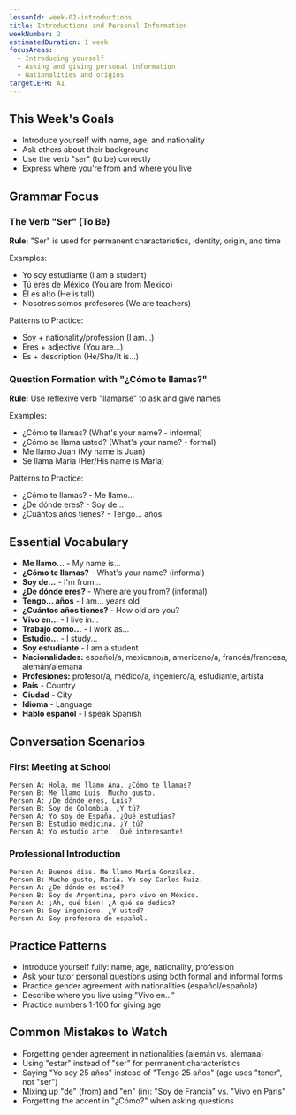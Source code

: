 ```yaml
---
lessonId: week-02-introductions
title: Introductions and Personal Information
weekNumber: 2
estimatedDuration: 1 week
focusAreas:
  - Introducing yourself
  - Asking and giving personal information
  - Nationalities and origins
targetCEFR: A1
---
```


## This Week's Goals

- Introduce yourself with name, age, and nationality
- Ask others about their background
- Use the verb "ser" (to be) correctly
- Express where you're from and where you live

## Grammar Focus

### The Verb "Ser" (To Be)

**Rule:** "Ser" is used for permanent characteristics, identity, origin, and time

Examples:
- Yo soy estudiante (I am a student)
- Tú eres de México (You are from Mexico)
- Él es alto (He is tall)
- Nosotros somos profesores (We are teachers)

Patterns to Practice:
- Soy + nationality/profession (I am...)
- Eres + adjective (You are...)
- Es + description (He/She/It is...)

### Question Formation with "¿Cómo te llamas?"

**Rule:** Use reflexive verb "llamarse" to ask and give names

Examples:
- ¿Cómo te llamas? (What's your name? - informal)
- ¿Cómo se llama usted? (What's your name? - formal)
- Me llamo Juan (My name is Juan)
- Se llama María (Her/His name is María)

Patterns to Practice:
- ¿Cómo te llamas? - Me llamo...
- ¿De dónde eres? - Soy de...
- ¿Cuántos años tienes? - Tengo... años

## Essential Vocabulary

- **Me llamo...** - My name is...
- **¿Cómo te llamas?** - What's your name? (informal)
- **Soy de...** - I'm from...
- **¿De dónde eres?** - Where are you from? (informal)
- **Tengo... años** - I am... years old
- **¿Cuántos años tienes?** - How old are you?
- **Vivo en...** - I live in...
- **Trabajo como...** - I work as...
- **Estudio...** - I study...
- **Soy estudiante** - I am a student
- **Nacionalidades:** español/a, mexicano/a, americano/a, francés/francesa, alemán/alemana
- **Profesiones:** profesor/a, médico/a, ingeniero/a, estudiante, artista
- **País** - Country
- **Ciudad** - City
- **Idioma** - Language
- **Hablo español** - I speak Spanish

## Conversation Scenarios

### First Meeting at School

```
Person A: Hola, me llamo Ana. ¿Cómo te llamas?
Person B: Me llamo Luis. Mucho gusto.
Person A: ¿De dónde eres, Luis?
Person B: Soy de Colombia. ¿Y tú?
Person A: Yo soy de España. ¿Qué estudias?
Person B: Estudio medicina. ¿Y tú?
Person A: Yo estudio arte. ¡Qué interesante!
```

### Professional Introduction

```
Person A: Buenos días. Me llamo María González.
Person B: Mucho gusto, María. Yo soy Carlos Ruiz.
Person A: ¿De dónde es usted?
Person B: Soy de Argentina, pero vivo en México.
Person A: ¡Ah, qué bien! ¿A qué se dedica?
Person B: Soy ingeniero. ¿Y usted?
Person A: Soy profesora de español.
```

## Practice Patterns

- Introduce yourself fully: name, age, nationality, profession
- Ask your tutor personal questions using both formal and informal forms
- Practice gender agreement with nationalities (español/española)
- Describe where you live using "Vivo en..."
- Practice numbers 1-100 for giving age

## Common Mistakes to Watch

- Forgetting gender agreement in nationalities (alemán vs. alemana)
- Using "estar" instead of "ser" for permanent characteristics
- Saying "Yo soy 25 años" instead of "Tengo 25 años" (age uses "tener", not "ser")
- Mixing up "de" (from) and "en" (in): "Soy de Francia" vs. "Vivo en París"
- Forgetting the accent in "¿Cómo?" when asking questions
